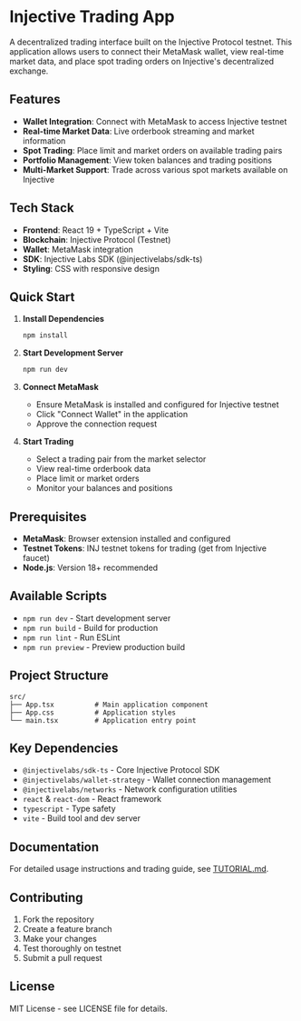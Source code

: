 # Injective Trading App

A decentralized trading interface built on the Injective Protocol testnet. This application allows users to connect their MetaMask wallet, view real-time market data, and place spot trading orders on Injective's decentralized exchange.

## Features

- **Wallet Integration**: Connect with MetaMask to access Injective testnet
- **Real-time Market Data**: Live orderbook streaming and market information
- **Spot Trading**: Place limit and market orders on available trading pairs
- **Portfolio Management**: View token balances and trading positions
- **Multi-Market Support**: Trade across various spot markets available on Injective

## Tech Stack

- **Frontend**: React 19 + TypeScript + Vite
- **Blockchain**: Injective Protocol (Testnet)
- **Wallet**: MetaMask integration
- **SDK**: Injective Labs SDK (@injectivelabs/sdk-ts)
- **Styling**: CSS with responsive design

## Quick Start

1. **Install Dependencies**

   ```bash
   npm install
   ```

2. **Start Development Server**

   ```bash
   npm run dev
   ```

3. **Connect MetaMask**

   - Ensure MetaMask is installed and configured for Injective testnet
   - Click "Connect Wallet" in the application
   - Approve the connection request

4. **Start Trading**
   - Select a trading pair from the market selector
   - View real-time orderbook data
   - Place limit or market orders
   - Monitor your balances and positions

## Prerequisites

- **MetaMask**: Browser extension installed and configured
- **Testnet Tokens**: INJ testnet tokens for trading (get from Injective faucet)
- **Node.js**: Version 18+ recommended

## Available Scripts

- `npm run dev` - Start development server
- `npm run build` - Build for production
- `npm run lint` - Run ESLint
- `npm run preview` - Preview production build

## Project Structure

```
src/
├── App.tsx          # Main application component
├── App.css          # Application styles
└── main.tsx         # Application entry point
```

## Key Dependencies

- `@injectivelabs/sdk-ts` - Core Injective Protocol SDK
- `@injectivelabs/wallet-strategy` - Wallet connection management
- `@injectivelabs/networks` - Network configuration utilities
- `react` & `react-dom` - React framework
- `typescript` - Type safety
- `vite` - Build tool and dev server

## Documentation

For detailed usage instructions and trading guide, see [TUTORIAL.md](./TUTORIAL.md).

## Contributing

1. Fork the repository
2. Create a feature branch
3. Make your changes
4. Test thoroughly on testnet
5. Submit a pull request

## License

MIT License - see LICENSE file for details.

